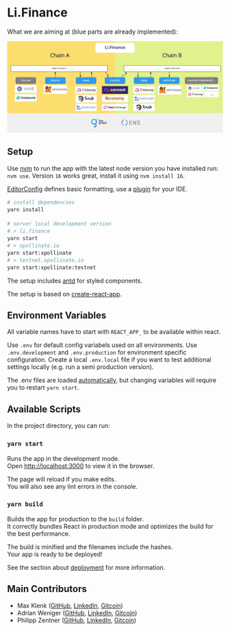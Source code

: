 # Li.Finance

What we are aiming at (blue parts are already implemented):

![Screenshot](./src/assets/lifi_overview.jpg?raw=true)


## Setup

Use [nvm](https://github.com/nvm-sh/nvm) to run the app with the latest node version you have installed run: `nvm use`. Version `16` works great, install it using `nvm install 16`.

[EditorConfig](https://editorconfig.org/) defines basic formatting, use a [plugin](https://editorconfig.org/#download) for your IDE.

```sh
# install dependencies
yarn install

# server local development version
# > li.finance
yarn start
# > xpollinate.io
yarn start:xpollinate
# > testnet.xpollinate.io
yarn start:xpollinate:testnet
```

The setup includes [antd](https://ant.design/components/overview/) for styled components.

The setup is based on [create-react-app](https://create-react-app.dev/).


## Environment Variables

All variable names have to start with `REACT_APP_` to be available within react.

Use `.env` for default config variabels used on all environments.
Use `.env.development` and `.env.production` for environment specific configuration.
Create a local `.env.local` file if you want to test additional settings locally (e.g. run a semi production version).

The .env files are loaded [automatically](https://create-react-app.dev/docs/adding-custom-environment-variables/), but changing variables will require you to restart `yarn start`.


## Available Scripts

In the project directory, you can run:

### `yarn start`

Runs the app in the development mode.\
Open [http://localhost:3000](http://localhost:3000) to view it in the browser.

The page will reload if you make edits.\
You will also see any lint errors in the console.

### `yarn build`

Builds the app for production to the `build` folder.\
It correctly bundles React in production mode and optimizes the build for the best performance.

The build is minified and the filenames include the hashes.\
Your app is ready to be deployed!

See the section about [deployment](https://facebook.github.io/create-react-app/docs/deployment) for more information.


## Main Contributors

- Max Klenk ([GitHub](https://github.com/maxklenk), [LinkedIn](https://www.linkedin.com/in/maxklenk/), [Gitcoin](https://gitcoin.co/maxklenk))
- Adrian Weniger ([GitHub](https://github.com/Addminus), [LinkedIn](https://www.linkedin.com/in/adrian-weniger-8a35b6132/), [Gitcoin](https://gitcoin.co/addminus))
- Philipp Zentner ([GitHub](https://github.com/philippzentner), [LinkedIn](https://www.linkedin.com/in/philippzentner/), [Gitcoin](https://gitcoin.co/philippzentner))
